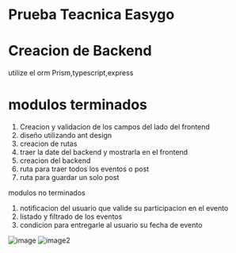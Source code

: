 # Prueba Teacnica Easygo

# Creacion de Backend

utilize el orm Prism,typescript,express

# modulos terminados

1. Creacion y validacion de los campos del lado del frontend
2. diseño utilizando ant design
3. creacion de rutas
4. traer la date del backend y mostrarla en el frontend
5. creacion del backend
6. ruta para traer todos los eventos o post
7. ruta para guardar un solo post

modulos no terminados

1. notificacion del usuario que valide su participacion en el evento
2. listado y filtrado de los eventos
3. condicion para entregarle al usuario su fecha de evento

![image](https://res.cloudinary.com/dx9n8tsyu/image/upload/v1648942029/react-proyect/screenshot-localhost_3000-2022.04.02-17_26_39_slaqdk.png)
![image2](https://res.cloudinary.com/dx9n8tsyu/image/upload/v1648943088/react-proyect/screenshot-localhost_3000-2022.04.02-17_43_48_fspgvj.png)
